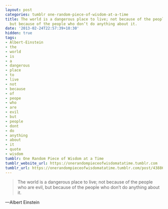 ```yaml
---
layout: post
categories: tumblr one-random-piece-of-wisdom-at-a-time
title: The world is a dangerous place to live; not because of the people who are evil,
  but because of the people who don’t do anything about it.
date: '2013-02-24T22:57:39+10:30'
hidden: true
tags:
- Albert-Einstein
- the
- world
- is
- a
- dangerous
- place
- to
- live
- not
- because
- of
- peope
- who
- are
- evil
- but
- people
- dont
- do
- anything
- about
- it
- quote
- wisdom
tumblr: One Random Piece of Wisdom at a Time
tumblr_website_url: https://onerandompieceofwisdomatatime.tumblr.com
tumblr_url: https://onerandompieceofwisdomatatime.tumblr.com/post/43886782669/the-world-is-a-dangerous-place-to-live-not
---
```

> The world is a dangerous place to live; not because of the people who are evil, but because of the people who don’t do anything about it.

—Albert Einstein
